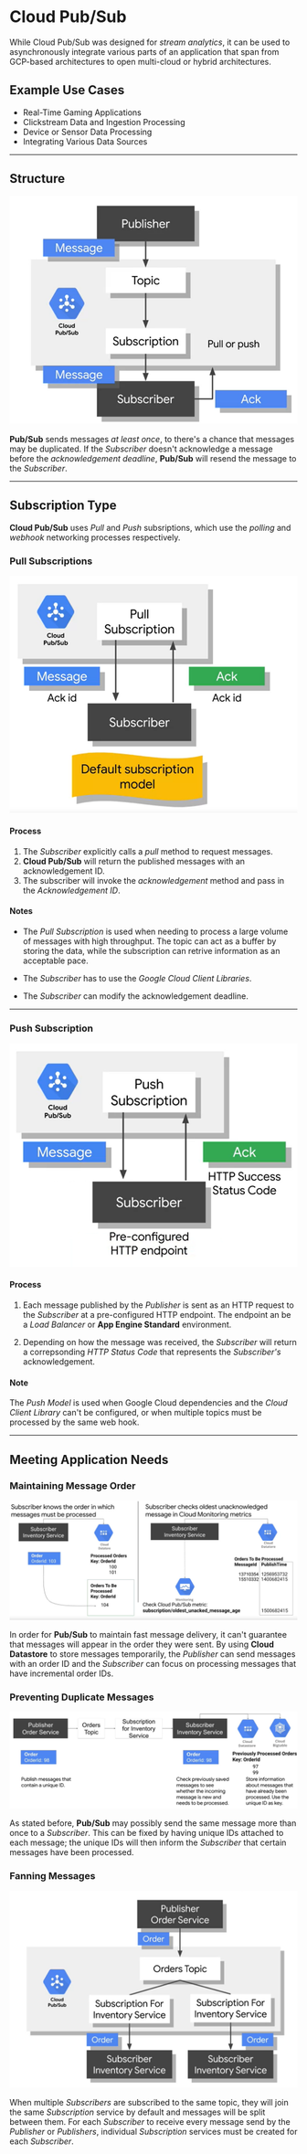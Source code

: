# Cloud Pub/Sub

While Cloud Pub/Sub was designed for *stream analytics*, it can be used to asynchronously integrate various parts of an application that span from GCP-based architectures to open multi-cloud or hybrid architectures.

## Example Use Cases

* Real-Time Gaming Applications
* Clickstream Data and Ingestion Processing
* Device or Sensor Data Processing
* Integrating Various Data Sources

- - - -

## Structure

![Publisher & Subscriber Functionality](./images/pubsub.png)

**Pub/Sub** sends messages *at least once*, to there's a chance that messages may be duplicated. If the *Subscriber* doesn't acknowledge a message before the *acknowledgement deadline*, **Pub/Sub** will resend the message to the *Subscriber*.

- - - -

## Subscription Type

**Cloud Pub/Sub** uses *Pull* and *Push* subsriptions, which use the *polling* and *webhook* networking processes respectively.

### Pull Subscriptions

![Pull Subscription Functionality](./images/pullSubscription.png)

#### Process

1. The *Subscriber* explicitly calls a *pull* method to request messages. 
2. **Cloud Pub/Sub** will return the published messages with an acknowledgement ID. 
3. The subscriber will invoke the *acknowledgement* method and pass in the *Acknowledgement ID*.

#### Notes

* The *Pull Subscription* is used when needing to process a large volume of messages with high throughput. The topic can act as a buffer by storing the data, while the subscription can retrive information as an acceptable pace.

* The *Subscriber* has to use the *Google Cloud Client Libraries*.

* The *Subscriber* can modify the acknowledgement deadline.

- - - -

### Push Subscription

![Push Subscription Functionality](./images/pushSubscription.png)

#### Process

1. Each message published by the *Publisher* is sent as an HTTP request to the *Subscriber* at a pre-configured HTTP endpoint. The endpoint an be a *Load Balancer* or **App Engine Standard** environment.

2. Depending on how the message was received, the *Subscriber* will return a correpsonding *HTTP Status Code* that represents the *Subscriber's* acknowledgement.

#### Note

The *Push Model* is used when Google Cloud dependencies and the *Cloud Client Library* can't be configured, or when multiple topics must be processed by the same web hook.

- - - -

## Meeting Application Needs

### Maintaining Message Order

![Maintaining Message Order](./images/subscribingOrder.png)

In order for **Pub/Sub** to maintain fast message delivery, it can't guarantee that messages will appear in the order they were sent. By using **Cloud Datastore** to store messages temporarily, the *Publisher* can send messages with an order ID and the *Subscriber* can focus on processing messages that have incremental order IDs.

### Preventing Duplicate Messages

![No Duplicate Subscriptions](./images/subscribingNoDuplicates.png)

As stated before, **Pub/Sub** may possibly send the same message more than once to a *Subscriber*. This can be fixed by having unique IDs attached to each message; the unique IDs will then inform the *Subscriber* that certain messages have been processed.

### Fanning Messages

![Fanning Messages](./images/subscribingFanning.png)

When multiple *Subscribers* are subscribed to the same topic, they will join the same *Subscription* service by default and messages will be split between them. For each *Subscriber* to receive every message send by the *Publisher* or *Publishers*, individual *Subscription* services must be created for each *Subscriber*. 